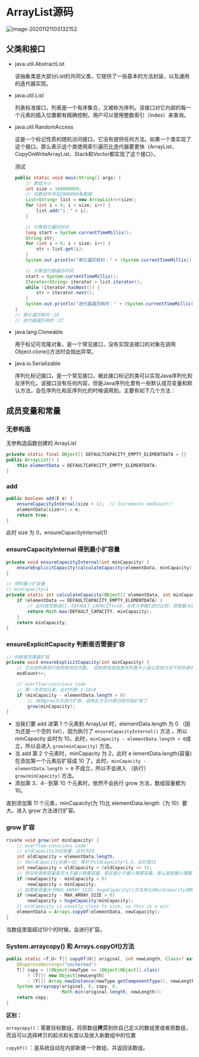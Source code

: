 # ArrayList源码

![image-20201121103132152](https://yeyangshu-picgo.oss-cn-shanghai.aliyuncs.com/img/image-20201121103132152.png)

## 父类和接口

- java.util.AbstractList

  该抽象类是大部分List的共同父类，它提供了一些基本的方法封装，以及通用的迭代器实现。

- java.util.List

  列表标准接口，列表是一个有序集合，又被称为序列。该接口对它内部的每一个元素的插入位置都有精确控制，用户可以使用整数索引（index）来查询。

- java.util.RandomAccess

  这是一个标记性质的随机访问接口，它没有提供任何方法。如果一个类实现了这个接口，那么表示这个类使用索引遍历比迭代器要更快（ArrayList、CopyOnWriteArrayList、Stack和Vector都实现了这个接口）。

  测试

  ```java
  public static void main(String[] args) {
      // 数组大小
      int size = 100000000;
      // 向数组中添加2000000条数据
      List<String> list = new ArrayList<>(size);
      for (int i = 0; i < size; i++) {
          list.add("i：" + i);
      }
  
      // 计算索引遍历时间
      long start = System.currentTimeMillis();
      String str;
      for (int i = 0; i < size; i++) {
          str = list.get(i);
      }
      System.out.println("索引遍历耗时：" + (System.currentTimeMillis() - start));
  
      // 计算迭代器遍历时间
      start = System.currentTimeMillis();
      Iterator<String> iterator = list.iterator();
      while (iterator.hasNext()) {
          str = iterator.next();
      }
      System.out.println("迭代器遍历耗时：" + (System.currentTimeMillis() - start));
  }
  // 索引遍历耗时：26
  // 迭代器遍历耗时：27
  ```

- java.lang.Cloneable

  用于标记可克隆对象，是一个常见接口，没有实现该接口的对象在调用Object.clone()方法时会抛出异常。

- java.io.Serializable

  序列化标记接口，是一个常见接口，被此接口标记的类可以实现Java序列化和反序列化。该接口没有任何内容，但是Java序列化里有一些默认成员变量和默认方法，会在序列化和反序列化的时候调用到。主要有如下几个方法：

## 成员变量和常量

### 无参构造

无参构造函数创建的 ArrayList

```java
private static final Object[] DEFAULTCAPACITY_EMPTY_ELEMENTDATA = {}
public ArrayList() {
    this.elementData = DEFAULTCAPACITY_EMPTY_ELEMENTDATA;
}
```

### add

```java
public boolean add(E e) {
    ensureCapacityInternal(size + 1);  // Increments modCount!!
    elementData[size++] = e;
    return true;
}
```

此时 size 为 0，ensureCapacityInternal(1)

### ensureCapacityInternal 得到最小扩容量

```java
private void ensureCapacityInternal(int minCapacity) {
    ensureExplicitCapacity(calculateCapacity(elementData, minCapacity));
}

// 得到最小扩容量
// minCapacity=1
private static int calculateCapacity(Object[] elementData, int minCapacity) {
    if (elementData == DEFAULTCAPACITY_EMPTY_ELEMENTDATA) {
        // 此时是空数组{}，DEFAULT_CAPACITY=10，与传入参数1进行比较，获取最大值，为最小扩容量10
        return Math.max(DEFAULT_CAPACITY, minCapacity);
    }
    return minCapacity;
}
```

### ensureExplicitCapacity 判断是否需要扩容

```java
// 判断是否需要扩容
private void ensureExplicitCapacity(int minCapacity) {
    // 已对该列表进行结构修改的次数。 结构修改是指更改列表大小或以其他方式干扰列表的方式。
    modCount++;

    // overflow-conscious code
    // 第一次添加元素，此时判断 1-10>0
    if (minCapacity - elementData.length > 0)
        // 调用grow方法进行扩容，调用此方法代表已经开始扩容了
        grow(minCapacity);
}
```

- 当我们要 add 进第 1 个元素到 ArrayList 时，elementData.length 为 0 （因为还是一个空的 list），因为执行了 `ensureCapacityInternal()` 方法 ，所以 minCapacity 此时为 10。此时，`minCapacity - elementData.length > 0`成立，所以会进入 `grow(minCapacity)` 方法。
- 当 add 第 2 个元素时，minCapacity 为 2，此时 e lementData.length(容量)在添加第一个元素后扩容成 10 了。此时，`minCapacity - elementData.length > 0` 不成立，所以不会进入 （执行）`grow(minCapacity)` 方法。
- 添加第 3、4···到第 10 个元素时，依然不会执行 grow 方法，数组容量都为 10。

直到添加第 11 个元素，minCapacity(为 11)比 elementData.length（为 10）要大。进入 grow 方法进行扩容。

### grow 扩容

```java
rivate void grow(int minCapacity) {
    // overflow-conscious code
    // oldCapacity为旧容量，此时为10
    int oldCapacity = elementData.length;
    // 将oldCapacity右移一位，等价于oldCapacity*1.5，此时是15
    int newCapacity = oldCapacity + (oldCapacity >> 1);
    // 然后检查新容量是否大于最小需要容量，若还是小于最小需要容量，那么就把最小需要容量当作数组的新容量
    if (newCapacity - minCapacity < 0)
        newCapacity = minCapacity;
    // 如果新容量大于MAX_ARRAY_SIZE，hugeCapacity()方法来比较minCapacity和MAX_ARRAY_SIZE
    if (newCapacity - MAX_ARRAY_SIZE > 0)
        newCapacity = hugeCapacity(minCapacity);
    // minCapacity is usually close to size, so this is a win:
    elementData = Arrays.copyOf(elementData, newCapacity);
}
```

当数组里面超过10个的时候，会进行扩容。

### System.arraycopy() 和 Arrays.copyOf()方法

```java
public static <T,U> T[] copyOf(U[] original, int newLength, Class<? extends T[]> newType) {
    @SuppressWarnings("unchecked")
    T[] copy = ((Object)newType == (Object)Object[].class)
        ? (T[]) new Object[newLength]
        : (T[]) Array.newInstance(newType.getComponentType(), newLength);
    System.arraycopy(original, 0, copy, 0,
                     Math.min(original.length, newLength));
    return copy;
}
```

**区别：**

`arraycopy()`：需要目标数组，将原数组**拷贝**到你自己定义的数组里或者原数组，而且可以选择拷贝的起点和长度以及放入新数组中的位置 

`copyOf()` ：是系统自动在内部新建一个数组，并返回该数组。

## 